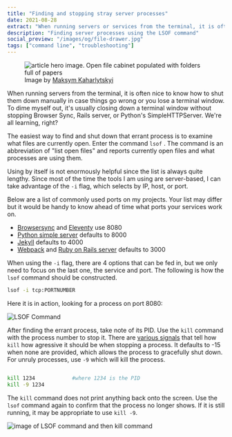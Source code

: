 ```yaml
---
title: "Finding and stopping stray server processes"
date: 2021-08-28
extract: "When running servers or services from the terminal, it is often nice to know how to shut them down manually in case things go wrong or you lose a terminal window."
description: "Finding server processes using the LSOF command"
social_preview: "/images/og/file-drawer.jpg"
tags: ["command line", "troubleshooting"]
---
```


<figure>
  <img src="/images/og/file-drawer.jpg" alt="article hero image. Open file cabinet populated with folders full of papers">
  <figcaption>Image by <a href="https://unsplash.com/photos/Q9y3LRuuxmg">
Maksym Kaharlytskyi</a></figcaption>
</figure>

When running servers from the terminal, it is often nice to know how to shut them down manually in case things go wrong or you lose a terminal window. To dime myself out, it's usually closing down a terminal window without stopping Browser Sync, Rails server, or Python's SimpleHTTPServer. We're all learning, right?

The easiest way to find and shut down that errant process is to examine what files are currently open. Enter the command `lsof` . The command is an abbreviation of "list open files" and reports currently open files and what processes are using them.

Using by itself is not enormously helpful since the list is always quite lengthy. Since most of the time the tools I am using are server-based, I can take advantage of the `-i` flag, which selects by IP, host, or port.

Below are a list of commonly used ports on my projects. Your list may differ but it would be handy to know ahead of time what ports your services work on.

- [Browsersync](https://browsersync.io/) and [Eleventy](https://www.11ty.dev/) use 8080
- [Python simple server](https://docs.python.org/3/library/http.server.html#http.server.SimpleHTTPRequestHandler) defaults to 8000
- [Jekyll](https://jekyllrb.com/) defaults to 4000
- [Webpack](https://webpack.js.org/) and [Ruby on Rails server](https://guides.rubyonrails.org/getting_started.html#starting-up-the-web-server) defaults to 3000

When using the `-i` flag, there are 4 options that can be fed in, but we only need to focus on the last one, the service and port. The following is how the `lsof` command should be constructed.

```bash
lsof -i tcp:PORTNUMBER
```

Here it is in action, looking for a process on port 8080:

![LSOF Command](/images/lsof.jpg)

After finding the errant process, take note of its PID. Use the `kill` command with the process number to stop it. There are [various signals](https://ss64.com/osx/kill.html) that tell how `kill` how agressive it should be when stopping a process. It defaults to -15 when none are provided, which allows the process to gracefully shut down.  For unruly processes, use `-9` which will kill the process.

```bash

kill 1234            #where 1234 is the PID 
kill -9 1234
```

The `kill` command does not print anything back onto the screen. Use the `lsof` command again to confirm that the process no longer shows. If it is still running, it may be appropriate to use  `kill -9`.

![image of LSOF command and then kill command](/images/lsoff-kill.png)